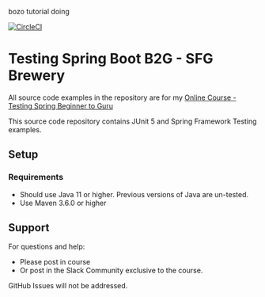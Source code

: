 bozo tutorial doing

[![CircleCI](https://dl.circleci.com/status-badge/img/gh/bozo1209/tsbb2b-sfg-brewery/tree/master.svg?style=svg)](https://dl.circleci.com/status-badge/redirect/gh/bozo1209/tsbb2b-sfg-brewery/tree/master)



# Testing Spring Boot B2G - SFG Brewery

All source code examples in the repository are for my [Online Course - Testing Spring Beginner to Guru](https://www.udemy.com/testing-spring-boot-beginner-to-guru/?couponCode=GITHUB_REPO)

This source code repository contains JUnit 5 and Spring Framework Testing examples.

## Setup
### Requirements
* Should use Java 11 or higher. Previous versions of Java are un-tested.
* Use Maven 3.6.0 or higher

## Support
For questions and help:
* Please post in course
* Or post in the Slack Community exclusive to the course.

GitHub Issues will not be addressed.

